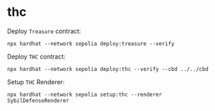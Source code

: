 # thc

Deploy `Treasure` contract:

```
npx hardhat --network sepolia deploy:treasure --verify
```

Deploy `THC` contract:

```
npx hardhat --network sepolia deploy:thc --verify --cbd ../../cbd
```

Setup `THC` Renderer:

```
npx hardhat --network sepolia setup:thc --renderer SybilDefenseRenderer
```
